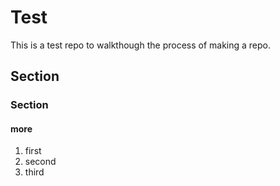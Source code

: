 # Test

This is a test repo to walkthough the process of making a repo.

## Section
### Section
#### more

1. first
1. second
1. third